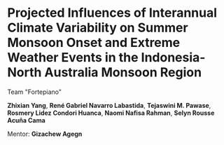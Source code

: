 # Projected Influences of Interannual Climate Variability on Summer Monsoon Onset and Extreme Weather Events in the Indonesia-North Australia Monsoon Region

Team "Fortepiano"

**Zhixian Yang**, **René Gabriel Navarro Labastida**, **Tejaswini M. Pawase**, **Rosmery Lidez Condori Huanca**, **Naomi Nafisa Rahman**, **Selyn Rousse Acuña Cama**

Mentor: **Gizachew Agegn**
